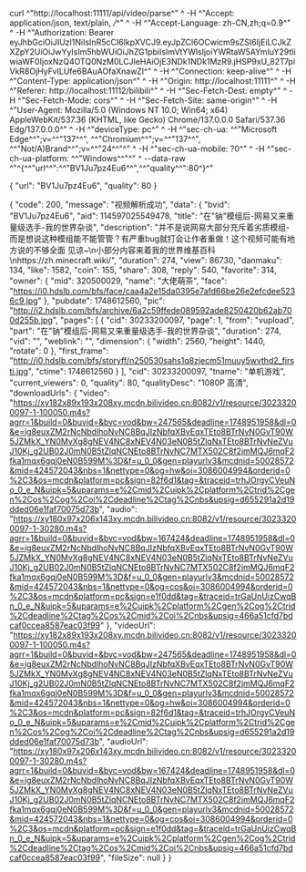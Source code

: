 curl ^"http://localhost:11111/api/video/parse^" ^
  -H ^"Accept: application/json, text/plain, */*^" ^
  -H ^"Accept-Language: zh-CN,zh;q=0.9^" ^
  -H ^"Authorization: Bearer eyJhbGciOiJIUzI1NiIsInR5cCI6IkpXVCJ9.eyJpZCI6OCwicm9sZSI6IjEiLCJkZXZpY2UiOiJwYyIsIm5hbWUiOiJhZG1pbiIsImVtYWlsIjoiYWRtaW5AYmIuY29tIiwiaWF0IjoxNzQ4OTQ0NzM0LCJleHAiOjE3NDk1NDk1MzR9.jHSP9xU_82T7piVkR8OjHyFvILUfe6BAuAOfaXnawZI^" ^
  -H ^"Connection: keep-alive^" ^
  -H ^"Content-Type: application/json^" ^
  -H ^"Origin: http://localhost:11111^" ^
  -H ^"Referer: http://localhost:11112/bilibili^" ^
  -H ^"Sec-Fetch-Dest: empty^" ^
  -H ^"Sec-Fetch-Mode: cors^" ^
  -H ^"Sec-Fetch-Site: same-origin^" ^
  -H ^"User-Agent: Mozilla/5.0 (Windows NT 10.0; Win64; x64) AppleWebKit/537.36 (KHTML, like Gecko) Chrome/137.0.0.0 Safari/537.36 Edg/137.0.0.0^" ^
  -H ^"deviceType: pc^" ^
  -H ^"sec-ch-ua: ^\^"Microsoft Edge^\^";v=^\^"137^\^", ^\^"Chromium^\^";v=^\^"137^\^", ^\^"Not/A)Brand^\^";v=^\^"24^\^"^" ^
  -H ^"sec-ch-ua-mobile: ?0^" ^
  -H ^"sec-ch-ua-platform: ^\^"Windows^\^"^" ^
  --data-raw ^"^{^\^"url^\^":^\^"BV1Ju7pz4Eu6^\^",^\^"quality^\^":80^}^"

  {
  "url": "BV1Ju7pz4Eu6",
  "quality": 80
}

{
    "code": 200,
    "message": "视频解析成功",
    "data": {
        "bvid": "BV1Ju7pz4Eu6",
        "aid": 114597025549478,
        "title": "在\"钠\"模组后-网易又来重量级选手-我的世界杂谈",
        "description": "并不是说网易大部分充斥着劣质模组-而是想说这种模组能不能管管？有严重bug就打会让作者重做！这个视频可能有地方说的不够全面 见谅~\n小部分内容来着我的世界维基百科\nhttps://zh.minecraft.wiki/",
        "duration": 274,
        "view": 86730,
        "danmaku": 134,
        "like": 1582,
        "coin": 155,
        "share": 308,
        "reply": 540,
        "favorite": 314,
        "owner": {
            "mid": 320500029,
            "name": "大佬萌茶",
            "face": "https://i0.hdslb.com/bfs/face/caa4a2e15da0395e7afd66be26e2efcdee5236c9.jpg"
        },
        "pubdate": 1748612560,
        "pic": "http://i2.hdslb.com/bfs/archive/6a2c59ffede089592ade8250420b62ab700d255b.jpg",
        "pages": [
            {
                "cid": 30233200097,
                "page": 1,
                "from": "vupload",
                "part": "在\"钠\"模组后-网易又来重量级选手-我的世界杂谈",
                "duration": 274,
                "vid": "",
                "weblink": "",
                "dimension": {
                    "width": 2560,
                    "height": 1440,
                    "rotate": 0
                },
                "first_frame": "http://i0.hdslb.com/bfs/storyff/n250530sahs1q8zjecm51muuy5wvthd2_firsti.jpg",
                "ctime": 1748612560
            }
        ],
        "cid": 30233200097,
        "tname": "单机游戏",
        "current_viewers": 0,
        "quality": 80,
        "qualityDesc": "1080P 高清",
        "downloadUrls": {
            "video": "https://xy182x89x193x208xy.mcdn.bilivideo.cn:8082/v1/resource/30233200097-1-100050.m4s?agrr=1&build=0&buvid=&bvc=vod&bw=247565&deadline=1748951958&dl=0&e=ig8euxZM2rNcNbdlhoNvNC8BqJIzNbfqXBvEqxTEto8BTrNvN0GvT90W5JZMkX_YN0MvXg8gNEV4NC8xNEV4N03eN0B5tZlqNxTEto8BTrNvNeZVuJ10Kj_g2UB02J0mN0B5tZlqNCNEto8BTrNvNC7MTX502C8f2jmMQJ6mqF2fka1mqx6gqj0eN0B599M%3D&f=u_0_0&gen=playurlv3&mcdnid=50028572&mid=424572043&nbs=1&nettype=0&og=hw&oi=3086004994&orderid=0%2C3&os=mcdn&platform=pc&sign=82f6d1&tag=&traceid=trhJOrgyCVeuNo_0_e_N&uipk=5&uparams=e%2Cmid%2Cuipk%2Cplatform%2Ctrid%2Cgen%2Cos%2Cog%2Coi%2Cdeadline%2Ctag%2Cnbs&upsig=d655291a2d19dded06e1faf70075d73b",
            "audio": "https://xy180x97x206x143xy.mcdn.bilivideo.cn:8082/v1/resource/30233200097-1-30280.m4s?agrr=1&build=0&buvid=&bvc=vod&bw=167424&deadline=1748951958&dl=0&e=ig8euxZM2rNcNbdlhoNvNC8BqJIzNbfqXBvEqxTEto8BTrNvN0GvT90W5JZMkX_YN0MvXg8gNEV4NC8xNEV4N03eN0B5tZlqNxTEto8BTrNvNeZVuJ10Kj_g2UB02J0mN0B5tZlqNCNEto8BTrNvNC7MTX502C8f2jmMQJ6mqF2fka1mqx6gqj0eN0B599M%3D&f=u_0_0&gen=playurlv3&mcdnid=50028572&mid=424572043&nbs=1&nettype=0&og=cos&oi=3086004994&orderid=0%2C3&os=mcdn&platform=pc&sign=e1f0dd&tag=&traceid=trGaUnUizCwqBn_0_e_N&uipk=5&uparams=e%2Cuipk%2Cplatform%2Cgen%2Cog%2Ctrid%2Cdeadline%2Ctag%2Cos%2Cmid%2Coi%2Cnbs&upsig=466a51cfd7bdcaf0ccea8587eac03f99"
        },
        "videoUrl": "https://xy182x89x193x208xy.mcdn.bilivideo.cn:8082/v1/resource/30233200097-1-100050.m4s?agrr=1&build=0&buvid=&bvc=vod&bw=247565&deadline=1748951958&dl=0&e=ig8euxZM2rNcNbdlhoNvNC8BqJIzNbfqXBvEqxTEto8BTrNvN0GvT90W5JZMkX_YN0MvXg8gNEV4NC8xNEV4N03eN0B5tZlqNxTEto8BTrNvNeZVuJ10Kj_g2UB02J0mN0B5tZlqNCNEto8BTrNvNC7MTX502C8f2jmMQJ6mqF2fka1mqx6gqj0eN0B599M%3D&f=u_0_0&gen=playurlv3&mcdnid=50028572&mid=424572043&nbs=1&nettype=0&og=hw&oi=3086004994&orderid=0%2C3&os=mcdn&platform=pc&sign=82f6d1&tag=&traceid=trhJOrgyCVeuNo_0_e_N&uipk=5&uparams=e%2Cmid%2Cuipk%2Cplatform%2Ctrid%2Cgen%2Cos%2Cog%2Coi%2Cdeadline%2Ctag%2Cnbs&upsig=d655291a2d19dded06e1faf70075d73b",
        "audioUrl": "https://xy180x97x206x143xy.mcdn.bilivideo.cn:8082/v1/resource/30233200097-1-30280.m4s?agrr=1&build=0&buvid=&bvc=vod&bw=167424&deadline=1748951958&dl=0&e=ig8euxZM2rNcNbdlhoNvNC8BqJIzNbfqXBvEqxTEto8BTrNvN0GvT90W5JZMkX_YN0MvXg8gNEV4NC8xNEV4N03eN0B5tZlqNxTEto8BTrNvNeZVuJ10Kj_g2UB02J0mN0B5tZlqNCNEto8BTrNvNC7MTX502C8f2jmMQJ6mqF2fka1mqx6gqj0eN0B599M%3D&f=u_0_0&gen=playurlv3&mcdnid=50028572&mid=424572043&nbs=1&nettype=0&og=cos&oi=3086004994&orderid=0%2C3&os=mcdn&platform=pc&sign=e1f0dd&tag=&traceid=trGaUnUizCwqBn_0_e_N&uipk=5&uparams=e%2Cuipk%2Cplatform%2Cgen%2Cog%2Ctrid%2Cdeadline%2Ctag%2Cos%2Cmid%2Coi%2Cnbs&upsig=466a51cfd7bdcaf0ccea8587eac03f99",
        "fileSize": null
    }
}